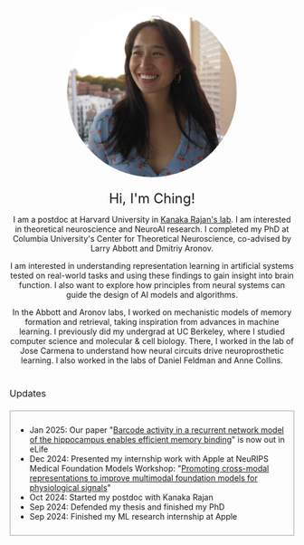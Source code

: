 ﻿---
layout: article
title:
---

<div style="text-align: center;">
    <img src="/ching-photos/ching_fang_neuroscience.jpg"
         width="300" height="300" style="border-radius: 50%; object-fit: cover;" 
         alt="Image of Ching Fang, neuroscientist at Columbia University." />
</div>

<div style="text-align: center; margin-top: 20px;">
    <font size="5"> Hi, I'm Ching!</font>
    <p>I am a postdoc at Harvard University in <a href="https://www.rajanlab.com/">Kanaka Rajan's lab</a>. I am interested in theoretical neuroscience and NeuroAI research. I completed my PhD at Columbia University's Center for Theoretical Neuroscience, co-advised by Larry Abbott and Dmitriy Aronov.</p>
    <p>I am interested in understanding representation learning in artificial systems tested on real-world tasks and using these findings to gain insight into brain function. I also want to explore how principles from neural systems can guide the design of AI models and algorithms.</p>
    <p>In the Abbott and Aronov labs, I worked on mechanistic models of memory formation and retrieval, taking inspiration from advances in machine learning. I previously did my undergrad at UC Berkeley, where I studied computer science and molecular & cell biology. There, I worked in the lab of Jose Carmena to understand how neural circuits drive neuroprosthetic learning. I also worked in the labs of Daniel Feldman and Anne Collins.</p>
</div>

<h3 style="margin-top: 40px; font-weight: normal;">Updates</h3> 
<div style="max-height: 250px; overflow-y: scroll; border: 2px solid #ccc; padding: 10px; margin-top: 20px;">
    <ul>
        <li>Jan 2025: Our paper "<a href="https://elifesciences.org/reviewed-preprints/103512">Barcode activity in a recurrent network model of the hippocampus enables efficient memory binding</a>" is now out in eLife</li>
        <li>Dec 2024: Presented my internship work with Apple at NeuRIPS Medical Foundation Models Workshop: "<a href="https://arxiv.org/abs/2410.16424">Promoting cross-modal representations to improve multimodal foundation models for physiological signals</a>"</li>
        <li>Oct 2024: Started my postdoc with Kanaka Rajan</li>
        <li>Sep 2024: Defended my thesis and finished my PhD</li>
        <li>Sep 2024: Finished my ML research internship at Apple</li>
        <!-- Add more updates as needed -->
    </ul>
</div>